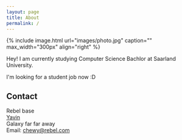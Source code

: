 ```yaml
---
layout: page
title: About
permalink: /
---
```


{% include image.html url="images/photo.jpg" caption="" max_width="300px" align="right" %}

Hey! I am currently studying Computer Science Bachlor at Saarland University.

I'm looking for a student job now :D

## Contact

Rebel base <br />
[Yavin] <br />
Galaxy far far away<br />
Email: [chewy@rebel.com]


[Yavin]: https://en.wikipedia.org/wiki/Yavin
[chewy@rebel.com]: mailto:chewy@rebel.com
